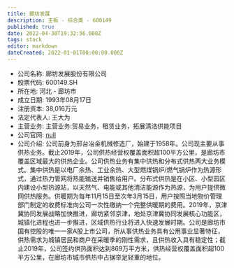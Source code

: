 ```yaml
---
title: 廊坊发展
description: 主板 - 综合类 - 600149
published: true
date: 2022-04-30T19:32:56.000Z
tags: stock
editor: markdown
dateCreated: 2022-01-01T00:00:00.000Z
---
```


- 公司名称: 廊坊发展股份有限公司
- 股票代码: 600149.SH
- 所在地: 河北 - 廊坊市
- 成立日期: 1993年08月17日
- 注册资本: 38,016万元
- 法定代表人: 王大为
- 主营业务: 主营业务:贸易业务，租赁业务，拓展清洁供能项目
- 公司官网: [null](null)
- 公司介绍: 公司前身为邢台冶金机械修造厂，始建于1958年。公司现主要从事供热业务。截止2019年，公司供热经营权覆盖面积超100平方公里，是廊坊市覆盖区域最大的供热企业。公司供热业务有集中供热和分布式供热两大业务模式。集中供热是以电厂余热、工业余热、大型燃煤锅炉/燃气锅炉作为热源形式，通过热力管网将热能输送并销售给用户。分布式供热是在小区、小型园区内建设小型热源站，以天然气、电能或其他清洁能源作为热源，为用户提供微网供热服务。供暖期为每年11月15日至次年3月15日，用户按照当地物价管理部门制定的收费标准向公司一次性缴纳一个完整供暖期的费用。2019年，京津冀协同发展战略加快推进，廊坊紧邻京津，地处京津冀协同发展核心功能区，城镇化进程也进一步推进，区域供热行业将进入快速发展时期。公司是廊坊市国有控股的唯一一家A股上市公司，所从事供热业务具有公用事业显著特征，供热需求为城镇居民和商户在采暖季的刚性需求，且供热收入具有稳定性；截止2019年，公司签约供热面积达到869万平方米，供热经营权覆盖面积超100平方公里，在廊坊市城市供热中占据举足轻重的地位。


